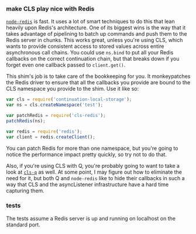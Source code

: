 ### make CLS play nice with Redis

[`node-redis`](https://github.com/mranney/node_redis) is fast. It uses a lot of
smart techniques to do this that lean heavily upon Redis's architecture. One of
its biggest wins is the way that it takes advantage of pipelining to batch up
commands and push them to the Redis server in chunks.  This works great, unless
you're using CLS, which wants to provide consistent access to stored values
across entire asynchronous call chains. You could use `ns.bind` to put all your
Redis callbacks on the correct continuation chain, but that breaks down if you
forget even one callback passed to `client.get()`.

This shim's job is to take care of the bookkeeping for you. It monkeypatches
the Redis driver to ensure that all the callbacks you provide are bound to the
CLS namespace you provide to the shim. Use it like so:

```js
var cls = require('continuation-local-storage');
var ns = cls.createNamespace('test');

var patchRedis = require('cls-redis');
patchRedis(ns);

var redis = require('redis');
var client = redis.createClient();
```

You can patch Redis for more than one namespace, but you're going to notice the
performance impact pretty quickly, so try not to do that.

Also, if you're using CLS with Q, you're probably going to want to take a look
at [`cls-q`](https://github.com/othiym23/cls-q) as well. At some point, I may
figure out how to eliminate the need for it, but both Q and `node-redis` like
to hide their callbacks in such a way that CLS and the asyncListener
infrastructure have a hard time capturing them.

### tests

The tests assume a Redis server is up and running on localhost on the standard
port.
